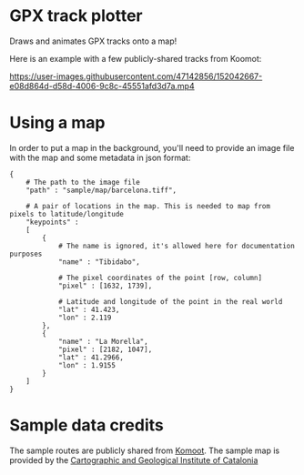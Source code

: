 # GPX track plotter
Draws and animates GPX tracks onto a map!

Here is an example with a few publicly-shared tracks from Koomot:

https://user-images.githubusercontent.com/47142856/152042667-e08d864d-d58d-4006-9c8c-45551afd3d7a.mp4

# Using a map
In order to put a map in the background, you'll need to provide an image file with the map and some metadata in json format:
```jsonc
{
    # The path to the image file
    "path" : "sample/map/barcelona.tiff",
    
    # A pair of locations in the map. This is needed to map from pixels to latitude/longitude
    "keypoints" :
    [
        {
            # The name is ignored, it's allowed here for documentation purposes
            "name" : "Tibidabo",

            # The pixel coordinates of the point [row, column]
            "pixel" : [1632, 1739],

            # Latitude and longitude of the point in the real world
            "lat" : 41.423,
            "lon" : 2.119            
        },
        {
            "name" : "La Morella",
            "pixel" : [2182, 1047],
            "lat" : 41.2966,
            "lon" : 1.9155
        }
    ]
}
```

# Sample data credits
The sample routes are publicly shared from [Komoot](https://www.komoot.com).
The sample map is provided by the [Cartographic and Geological Institute of Catalonia](http://srv.icgc.cat/vissir3)

